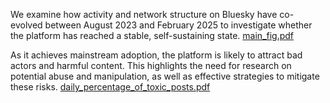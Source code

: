 We examine how activity and network structure on Bluesky have co-evolved between August 2023 and February 2025 to investigate whether the platform has reached a stable, self-sustaining state.
[main_fig.pdf](https://github.com/user-attachments/files/19131802/main_fig.pdf)

As it achieves mainstream adoption, the platform is likely to attract bad actors and harmful content. This highlights the need for research on potential abuse and manipulation, as well as effective strategies to mitigate these risks.
[daily_percentage_of_toxic_posts.pdf](https://github.com/user-attachments/files/19131817/daily_percentage_of_toxic_posts.pdf)
